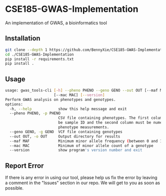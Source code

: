 # CSE185-GWAS-Implementation

An implementation of GWAS, a bioinformatics tool

## Installation


```bash
git clone --depth 1 https://github.com/BennyXie/CSE185-GWAS-Implementation
cd ./CSE185-GWAS-Implementation
pip install -r requirements.txt
pip install .
```

## Usage

```bash
usage: gwas_tools-cli [-h] --pheno PHENO --geno GENO --out OUT [--maf MAF]
                      [--mac MAC] [--version]
Perform GWAS analysis on phenotypes and genotypes.
options:
  -h, --help            show this help message and exit
  --pheno PHENO, -p PHENO
                        CSV file containing phenotypes. The first column must
                        be sample ID and the second column must be numeric
                        phenotype measurements.
  --geno GENO, -g GENO  VCF file containing genotypes
  --out OUT, -o OUT     Output directory for results
  --maf MAF             Minimum minor allele frequency (between 0 and 1)
  --mac MAC             Minimum of minor allele count of a genotype
  --version             show program's version number and exit

```

## Report Error

If there is any error in using our tool, please help us fix the error by leaving a 
comment in the "Issues" section in our repo. We will get to you as soon as possible.
